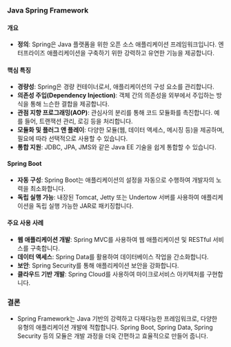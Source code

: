 ### Java Spring Framework

#### 개요
- **정의**: Spring은 Java 플랫폼을 위한 오픈 소스 애플리케이션 프레임워크입니다. 엔터프라이즈 애플리케이션을 구축하기 위한 강력하고 유연한 기능을 제공합니다.

#### 핵심 특징
- **경량성**: Spring은 경량 컨테이너로서, 애플리케이션의 구성 요소를 관리합니다.
- **의존성 주입(Dependency Injection)**: 객체 간의 의존성을 외부에서 주입하는 방식을 통해 느슨한 결합을 제공합니다.
- **관점 지향 프로그래밍(AOP)**: 관심사의 분리를 통해 코드 모듈화를 촉진합니다. 예를 들어, 트랜잭션 관리, 로깅 등을 처리합니다.
- **모듈화 및 플러그 앤 플레이**: 다양한 모듈(웹, 데이터 액세스, 메시징 등)을 제공하며, 필요에 따라 선택적으로 사용할 수 있습니다.
- **통합 지원**: JDBC, JPA, JMS와 같은 Java EE 기술을 쉽게 통합할 수 있습니다.

#### Spring Boot
- **자동 구성**: Spring Boot는 애플리케이션의 설정을 자동으로 수행하여 개발자의 노력을 최소화합니다.
- **독립 실행 가능**: 내장된 Tomcat, Jetty 또는 Undertow 서버를 사용하여 애플리케이션을 독립 실행 가능한 JAR로 패키징합니다.

#### 주요 사용 사례
- **웹 애플리케이션 개발**: Spring MVC를 사용하여 웹 애플리케이션 및 RESTful 서비스를 구축합니다.
- **데이터 액세스**: Spring Data를 활용하여 데이터베이스 작업을 간소화합니다.
- **보안**: Spring Security를 통해 애플리케이션 보안을 강화합니다.
- **클라우드 기반 개발**: Spring Cloud를 사용하여 마이크로서비스 아키텍처를 구현합니다.

### 결론
- Spring Framework는 Java 기반의 강력하고 다재다능한 프레임워크로, 다양한 유형의 애플리케이션 개발에 적합합니다. Spring Boot, Spring Data, Spring Security 등의 모듈은 개발 과정을 더욱 간편하고 효율적으로 만들어 줍니다.
